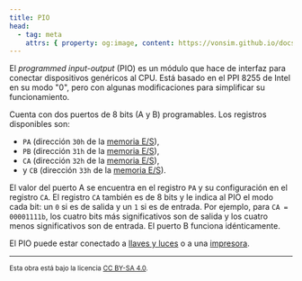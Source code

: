 ```yaml
---
title: PIO
head:
  - tag: meta
    attrs: { property: og:image, content: https://vonsim.github.io/docs/og/io/modules/pio.png }
---
```


El _programmed input-output_ (PIO) es un módulo que hace de interfaz para conectar dispositivos genéricos al CPU. Está basado en el PPI 8255 de Intel en su modo "0", pero con algunas modificaciones para simplificar su funcionamiento.

Cuenta con dos puertos de 8 bits (A y B) programables. Los registros disponibles son:

- `PA` (dirección `30h` de la [memoria E/S](/docs/io/modules/)),
- `PB` (dirección `31h` de la [memoria E/S](/docs/io/modules/)),
- `CA` (dirección `32h` de la [memoria E/S](/docs/io/modules/)),
- y `CB` (dirección `33h` de la [memoria E/S](/docs/io/modules/)).

El valor del puerto A se encuentra en el registro `PA` y su configuración en el registro `CA`. El registro `CA` también es de 8 bits y le indica al PIO el modo cada bit: un `0` si es de salida y un `1` si es de entrada. Por ejemplo, para `CA = 00001111b`, los cuatro bits más significativos son de salida y los cuatro menos significativos son de entrada. El puerto B funciona idénticamente.

El PIO puede estar conectado a [llaves y luces](../..devices/switches-and-leds/) o a una [impresora](../..devices/printer/).

---

<small>Esta obra está bajo la licencia <a target="_blank" rel="license noopener noreferrer" href="http://creativecommons.org/licenses/by-sa/4.0/">CC BY-SA 4.0</a>.</small>
